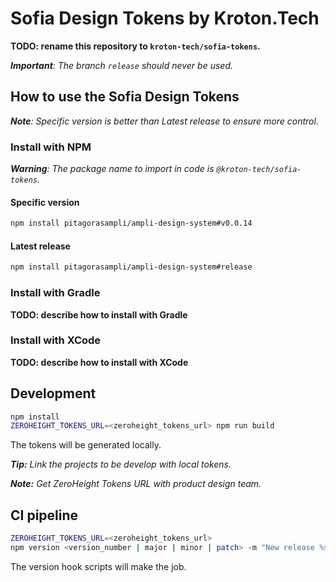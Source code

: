 # Sofia Design Tokens by Kroton.Tech

**TODO: rename this repository to `kroton-tech/sofia-tokens`.**

_**Important**: The branch `release` should never be used._


## How to use the Sofia Design Tokens

_**Note**: Specific version is better than Latest release to ensure more
control._

### Install with NPM

_**Warning**: The package name to import in code is
`@kroton-tech/sofia-tokens`._

#### Specific version

```sh
npm install pitagorasampli/ampli-design-system#v0.0.14
```

#### Latest release

```sh
npm install pitagorasampli/ampli-design-system#release
```


### Install with Gradle

**TODO: describe how to install with Gradle**


### Install with XCode

**TODO: describe how to install with XCode**


## Development

```sh
npm install
ZEROHEIGHT_TOKENS_URL=<zeroheight_tokens_url> npm run build
```

The tokens will be generated locally.

_**Tip:** Link the projects to be develop with local tokens._

_**Note:** Get ZeroHeight Tokens URL with product design team._


## CI pipeline

```sh
ZEROHEIGHT_TOKENS_URL=<zeroheight_tokens_url>
npm version <version_number | major | minor | patch> -m "New release %s"
```

The version hook scripts will make the job.
